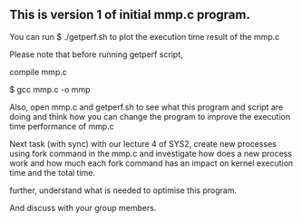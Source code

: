 ## This is version 1 of initial mmp.c program. 

You can run 
$ ./getperf.sh to plot the execution time result of the mmp.c 

Please note that before running getperf script, 

compile mmp.c 

$ gcc mmp.c -o mmp


Also, open mmp.c and getperf.sh to see what this program and script are doing and think how you can change the program to improve the execution time performance of mmp.c


Next task (with sync) with our lecture 4 of SYS2, create new processes using fork command in the mmp.c and investigate how does a new process work and how much each fork command has an impact on kernel execution time and  the total time.

further, understand what is needed to optimise this program.

And discuss with your group members.



